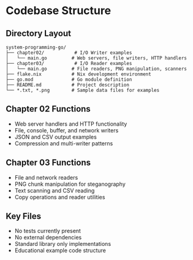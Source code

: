 # Codebase Structure

## Directory Layout
```
system-programming-go/
├── chapter02/           # I/O Writer examples
│   └── main.go         # Web servers, file writers, HTTP handlers
├── chapter03/           # I/O Reader examples  
│   └── main.go         # File readers, PNG manipulation, scanners
├── flake.nix           # Nix development environment
├── go.mod              # Go module definition
├── README.md           # Project description
└── *.txt, *.png        # Sample data files for examples
```

## Chapter 02 Functions
- Web server handlers and HTTP functionality
- File, console, buffer, and network writers
- JSON and CSV output examples
- Compression and multi-writer patterns

## Chapter 03 Functions  
- File and network readers
- PNG chunk manipulation for steganography
- Text scanning and CSV reading
- Copy operations and reader utilities

## Key Files
- No tests currently present
- No external dependencies
- Standard library only implementations
- Educational example code structure
